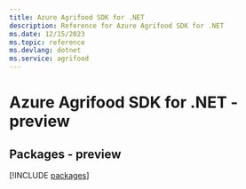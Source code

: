 ```yaml
---
title: Azure Agrifood SDK for .NET
description: Reference for Azure Agrifood SDK for .NET
ms.date: 12/15/2023
ms.topic: reference
ms.devlang: dotnet
ms.service: agrifood
---
```

# Azure Agrifood SDK for .NET - preview
## Packages - preview
[!INCLUDE [packages](agrifood-index.md)]